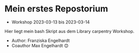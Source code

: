 # Mein erstes Repostorium

- Workshop 2023-03-13 bis 2023-03-14

Hier liegt mein bash Skript aus dem Library carpentry Workshop. 
- Author: Franziska Engelhardt
- Coauthor Max Engelhardt 😊


